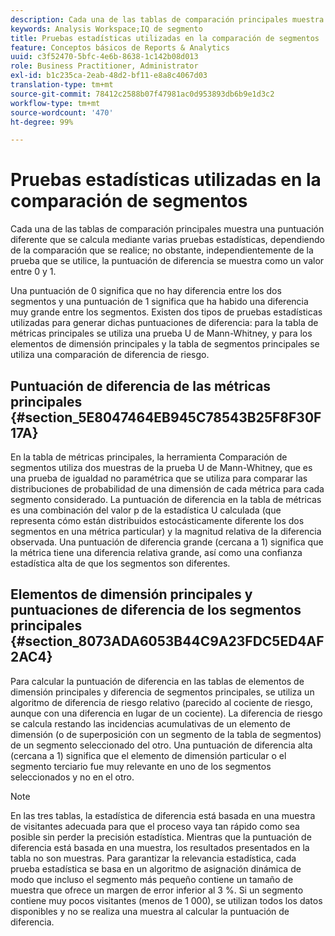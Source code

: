 ```yaml
---
description: Cada una de las tablas de comparación principales muestra una puntuación diferente que se calcula mediante varias pruebas estadísticas, dependiendo de la comparación que se realice; no obstante, independientemente de la prueba que se utilice, la puntuación de diferencia se muestra como un valor entre 0 y 1.
keywords: Analysis Workspace;IQ de segmento
title: Pruebas estadísticas utilizadas en la comparación de segmentos
feature: Conceptos básicos de Reports & Analytics
uuid: c3f52470-5bfc-4e6b-8638-1c142b08d013
role: Business Practitioner, Administrator
exl-id: b1c235ca-2eab-48d2-bf11-e8a8c4067d03
translation-type: tm+mt
source-git-commit: 78412c2588b07f47981ac0d953893db6b9e1d3c2
workflow-type: tm+mt
source-wordcount: '470'
ht-degree: 99%

---
```


# Pruebas estadísticas utilizadas en la comparación de segmentos

Cada una de las tablas de comparación principales muestra una puntuación diferente que se calcula mediante varias pruebas estadísticas, dependiendo de la comparación que se realice; no obstante, independientemente de la prueba que se utilice, la puntuación de diferencia se muestra como un valor entre 0 y 1.

Una puntuación de 0 significa que no hay diferencia entre los dos segmentos y una puntuación de 1 significa que ha habido una diferencia muy grande entre los segmentos. Existen dos tipos de pruebas estadísticas utilizadas para generar dichas puntuaciones de diferencia: para la tabla de métricas principales se utiliza una prueba U de Mann-Whitney, y para los elementos de dimensión principales y la tabla de segmentos principales se utiliza una comparación de diferencia de riesgo.

## Puntuación de diferencia de las métricas principales {#section_5E8047464EB945C78543B25F8F30F17A}

En la tabla de métricas principales, la herramienta Comparación de segmentos utiliza dos muestras de la prueba U de Mann-Whitney, que es una prueba de igualdad no paramétrica que se utiliza para comparar las distribuciones de probabilidad de una dimensión de cada métrica para cada segmento considerado. La puntuación de diferencia en la tabla de métricas es una combinación del valor p de la estadística U calculada (que representa cómo están distribuidos estocásticamente diferente los dos segmentos en una métrica particular) y la magnitud relativa de la diferencia observada. Una puntuación de diferencia grande (cercana a 1) significa que la métrica tiene una diferencia relativa grande, así como una confianza estadística alta de que los segmentos son diferentes.

## Elementos de dimensión principales y puntuaciones de diferencia de los segmentos principales {#section_8073ADA6053B44C9A23FDC5ED4AF2AC4}

Para calcular la puntuación de diferencia en las tablas de elementos de dimensión principales y diferencia de segmentos principales, se utiliza un algoritmo de diferencia de riesgo relativo (parecido al cociente de riesgo, aunque con una diferencia en lugar de un cociente). La diferencia de riesgo se calcula restando las incidencias acumulativas de un elemento de dimensión (o de superposición con un segmento de la tabla de segmentos) de un segmento seleccionado del otro. Una puntuación de diferencia alta (cercana a 1) significa que el elemento de dimensión particular o el segmento terciario fue muy relevante en uno de los segmentos seleccionados y no en el otro.

>[!NOTE]
>
>En las tres tablas, la estadística de diferencia está basada en una muestra de visitantes adecuada para que el proceso vaya tan rápido como sea posible sin perder la precisión estadística. Mientras que la puntuación de diferencia está basada en una muestra, los resultados presentados en la tabla no son muestras. Para garantizar la relevancia estadística, cada prueba estadística se basa en un algoritmo de asignación dinámica de modo que incluso el segmento más pequeño contiene un tamaño de muestra que ofrece un margen de error inferior al 3 %. Si un segmento contiene muy pocos visitantes (menos de 1 000), se utilizan todos los datos disponibles y no se realiza una muestra al calcular la puntuación de diferencia.
